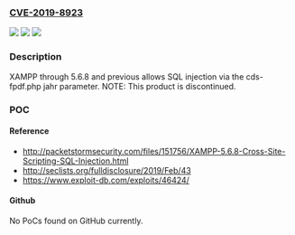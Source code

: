 ### [CVE-2019-8923](https://cve.mitre.org/cgi-bin/cvename.cgi?name=CVE-2019-8923)
![](https://img.shields.io/static/v1?label=Product&message=n%2Fa&color=blue)
![](https://img.shields.io/static/v1?label=Version&message=n%2Fa&color=blue)
![](https://img.shields.io/static/v1?label=Vulnerability&message=n%2Fa&color=brighgreen)

### Description

XAMPP through 5.6.8 and previous allows SQL injection via the cds-fpdf.php jahr parameter. NOTE: This product is discontinued.

### POC

#### Reference
- http://packetstormsecurity.com/files/151756/XAMPP-5.6.8-Cross-Site-Scripting-SQL-Injection.html
- http://seclists.org/fulldisclosure/2019/Feb/43
- https://www.exploit-db.com/exploits/46424/

#### Github
No PoCs found on GitHub currently.

